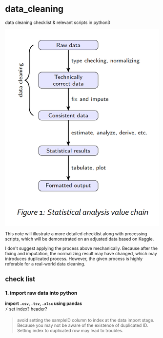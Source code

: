 # data_cleaning
data cleaning checklist &amp; relevant scripts in python3


![a general process from data cleaning with R.pdf](https://github.com/CS0000/data_cleaning/blob/main/process.png)               


This note will illustrate a more detailed checklist along with processing scripts, which will be demonstrated on an adjusted data based on Kaggle. 

I don't suggest applying the process above mechanically. Because after the fixing and imputation, the normalizing result may have changed, which may introduces duplicated process. 
However, the given process is highly referable for a real-world data cleaning. 

## check list 
### 1. import raw data into python        
**import `.csv`, `.tsv`, `.xlsx` using pandas**    
:zap: set index? header?          
> avoid setting the sampleID column to index at the data import stage. Because you may not be aware of the existence of duplicated ID. Setting index to duplicated row may lead to troubles. 
   
